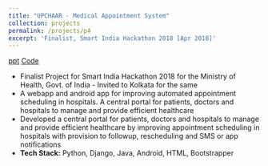 ```yaml
---
title: "UPCHAAR - Medical Appointment System"
collection: projects
permalink: /projects/p4
excerpt: 'Finalist, Smart India Hackathon 2018 [Apr 2018]'
---
```


[ppt](https://ojs.aaai.org/index.php/AAAI/article/view/5112/4985) [Code](https://ojs.aaai.org/index.php/AAAI/article/view/5112/4985)

* Finalist Project for Smart India Hackathon 2018 for the Ministry of Health, Govt. of India - Invited to Kolkata for the same
* A webapp and android app for improving automated appointment scheduling in hospitals. A central portal for patients, doctors and hospitals to manage and provide efficient healthcare
* Developed a central portal for patients, doctors and hospitals to manage and provide efficient healthcare by improving appointment scheduling in hospitals with provision to followup, rescheduling and SMS or app notifications
* <b>Tech Stack:</b> Python, Django, Java, Android, HTML, Bootstrapper
